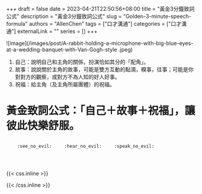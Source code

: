 +++ 
draft = false
date = 2023-04-21T22:50:56+08:00
title = "黃金3分鐘致詞公式"
description = "黃金3分鐘致詞公式"
slug = "Golden-3-minute-speech-formula"
authors = "AllenChen"
tags = ["口才溝通"]
categories = ["口才溝通"]
externalLink = ""
series = []
+++

![image](/images/post/A-rabbit-holding-a-microphone-with-big-blue-eyes-at-a-wedding-banquet-with-Van-Gogh-style
.jpeg)

1. 自己：說明自己和主角的關係，扮演恰如其分的「配角」。
2. 故事：說說關於主角的故事，可能是雙方互動的點滴，糗事，往事；可能是你對對方的觀察，或對方不為人知的好人好事。
3. 祝福：給主角（及主角所屬團體）的祝福。

# 黃金致詞公式：「自己＋故事＋祝福」，讓彼此快樂舒服。

<p><span class="nowrap"><span class="emojify">🙈</span> <code>:see_no_evil:</code></span>  <span class="nowrap"><span class="emojify">🙉</span> <code>:hear_no_evil:</code></span>  <span class="nowrap"><span class="emojify">🙊</span> <code>:speak_no_evil:</code></span></p>
<br>
    

{{< css.inline >}}
<style>
.emojify {
	font-family: Apple Color Emoji, Segoe UI Emoji, NotoColorEmoji, Segoe UI Symbol, Android Emoji, EmojiSymbols;
	font-size: 2rem;
	vertical-align: middle;
}
@media screen and (max-width:650px) {
  .nowrap {
    display: block;
    margin: 25px 0;
  }
}
</style>
{{< /css.inline >}}
